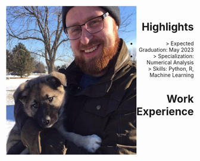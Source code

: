 <img align="left" width="350" height="400" src= "/assets/img/Eowyn.jpg">
<h1 style="text-align: right;">Highlights</h1>
<ul style = "text-align: right;">

<li>> Expected Graduation: May 2023</li>

<li>  > Specialization: Numerical Analysis</li>

<li>  > Skills: Python, R, Machine Learning</li>

</ul>    


<h1 style="text-align: right;">Work Experience</h1>